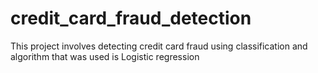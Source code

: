 # credit_card_fraud_detection
This project involves detecting credit card fraud using classification and algorithm that was used is Logistic regression

